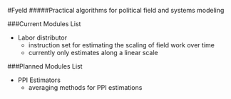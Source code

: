 #Fyeld
#####Practical algorithms for political field and systems modeling

###Current Modules List

* Labor distributor 
    * instruction set for estimating the scaling of field work over time
    * currently only estimates along a linear scale 

###Planned Modules List 

* PPI Estimators 
    * averaging methods for PPI estimations


